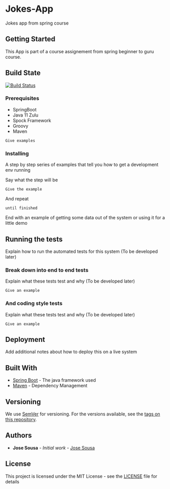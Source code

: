 # Jokes-App

Jokes app from spring course 

## Getting Started

This App is part of a course assignement from spring beginner to guru course.

## Build State
[![Build Status](https://travis-ci.com/josousa82/Jokes-App.svg?branch=master)](https://travis-ci.com/josousa82/Jokes-App)  


### Prerequisites

- SpringBoot
- Java 11 Zulu
- Spock Framework
- Groovy
- Maven

```
Give examples
```

### Installing

A step by step series of examples that tell you how to get a development env running

Say what the step will be

```
Give the example
```

And repeat

```
until finished
```

End with an example of getting some data out of the system or using it for a little demo

## Running the tests

Explain how to run the automated tests for this system
(To be developed later)

### Break down into end to end tests

Explain what these tests test and why
(To be developed later)

```
Give an example
```

### And coding style tests

Explain what these tests test and why
(To be developed later)

```
Give an example
```

## Deployment

Add additional notes about how to deploy this on a live system

## Built With

* [Spring Boot](https://spring.io/) - The java framework used
* [Maven](https://maven.apache.org/) - Dependency Management

## Versioning

We use [SemVer](http://semver.org/) for versioning. For the versions available, see the [tags on this repository](https://github.com/your/project/tags). 

## Authors

* **Jose Sousa** - *Initial work* - [Jose Sousa](https://github.com/josousa82)

## License

This project is licensed under the MIT License - see the [LICENSE](LICENSE) file for details

